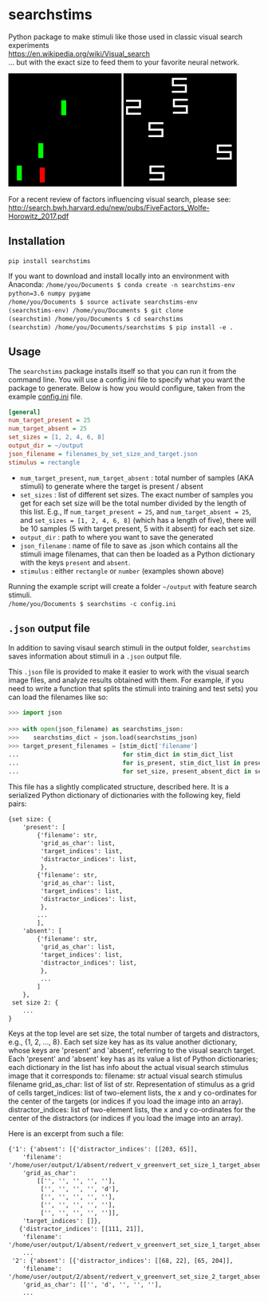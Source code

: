 # searchstims

Python package to make stimuli like those used in classic visual search experiments  
https://en.wikipedia.org/wiki/Visual_search  
... but with the exact size to feed them to your favorite neural network.

![efficient_search](doc/redvert_v_greenvert_set_size_4_target_present_55.png)
![inefficient_search](doc/two_v_five_set_size_6_target_present_78.png)

For a recent review of factors influencing visual search, please see:  
http://search.bwh.harvard.edu/new/pubs/FiveFactors_Wolfe-Horowitz_2017.pdf

## Installation
`pip install searchstims`

If you want to download and install locally into an environment with Anaconda:
`/home/you/Documents $ conda create -n searchstims-env python=3.6 numpy pygame`  
`/home/you/Documents $ source activate searchstims-env`  
`(searchstims-env) /home/you/Documents $ git clone`  
`(searchstim) /home/you/Documents $ cd searchstims`  
`(searchstim) /home/you/Documents/searchstims $ pip install -e .`  

## Usage
The `searchstims` package installs itself so that you can run it from the
command line. You will use a config.ini file to specify what you want the
package to generate. Below is how you would configure, 
taken from the example [config.ini](doc/configs/basic_config.ini) file.

```Ini
[general]
num_target_present = 25
num_target_absent = 25
set_sizes = [1, 2, 4, 6, 8]
output_dir = ~/output
json_filename = filenames_by_set_size_and_target.json
stimulus = rectangle
```

* `num_target_present`, `num_target_absent` : total number of samples (AKA stimuli) to generate where the target is present / absent
* `set_sizes` : list of different set sizes. The exact number of samples you get for each set size will be the total 
number divided by the length of this list. E.g., If `num_target_present = 25`, and `num_target_absent = 25`, and
`set_sizes = [1, 2, 4, 6, 8]` (which has a length of five), there will be 10 samples (5 with target present, 
5 with it absent) for each set size.
* `output_dir` : path to where you want to save the generated
* `json_filename` : name of file to save as .json which contains all the stimuli image filenames, that can 
then be loaded as a Python dictionary with the keys `present` and `absent`. 
* `stimulus` : either `rectangle` or `number` (examples shown above)

Running the example script will create a folder `~/output` with feature
search stimuli.  
`/home/you/Documents $ searchstims -c config.ini`

## `.json` output file
In addition to saving visaul search stimuli in the output folder, `searchstims` 
saves information about stimuli in a `.json` output file. 

This `.json` file is provided to make it easier to work with the visual search 
image files, and analyze results obtained with them. 
For example, if you need to write a function that splits the stimuli into 
training and test sets) you can load the filenames like so:
```Python
>>> import json

>>> with open(json_filename) as searchstims_json:
>>>    searchstims_dict = json.load(searchstims_json)
>>> target_present_filenames = [stim_dict['filename']
...                             for stim_dict in stim_dict_list
...                             for is_present, stim_dict_list in present_absent_dict.items()
...                             for set_size, present_absent_dict in searchstims_dict.items()]
```

This file has a slightly complicated structure, described here. It is a 
serialized Python dictionary of dictionaries with the following key, field pairs:

    {set size: {
        'present': [
            {'filename': str,
             'grid_as_char': list,
             'target_indices': list,
             'distractor_indices': list,
             },
            {'filename': str,
             'grid_as_char': list,
             'target_indices': list,
             'distractor_indices': list,
             },
            ...             
            ],
        'absent': [
            {'filename': str,
             'grid_as_char': list,
             'target_indices': list,
             'distractor_indices': list,
             },
             ...
            ]
        },
     set size 2: {
        ...
    }

Keys at the top level are set size, the total number of targets and distractors, e.g.,
{1, 2, ..., 8}. Each set size key has as its value another dictionary,
whose keys are 'present' and 'absent', referring to the visual search target.
Each 'present' and 'absent' key has as its value a list of Python dictionaries;
each dictionary in the list has info about the actual visual search stimulus image
that it corresponds to:
    filename: str
        actual visual search stimulus filename
    grid_as_char: list
        of list of str. Representation of stimulus as a grid of
        cells
    target_indices: list
        of two-element lists, the x and y co-ordinates for the
        center of the targets (or indices if you load the image into
        an array).
    distractor_indices: list
        of two-element lists, the x and y co-ordinates for the
        center of the distractors (or indices if you load the image into
        an array).

Here is an excerpt from such a file:

    {'1': {'absent': [{'distractor_indices': [[203, 65]],
        'filename': '/home/user/output/1/absent/redvert_v_greenvert_set_size_1_target_absent_0.png',
        'grid_as_char':
            [['', '', '', '', ''],
             ['', '', '', '', 'd'],
             ['', '', '', '', ''],
             ['', '', '', '', ''],
             ['', '', '', '', '']],
        'target_indices': []},
       {'distractor_indices': [[111, 21]],
        'filename': '/home/user/output/1/absent/redvert_v_greenvert_set_size_1_target_absent_1.png',
        ...
     '2': {'absent': [{'distractor_indices': [[68, 22], [65, 204]],
        'filename': '/home/user/output/2/absent/redvert_v_greenvert_set_size_2_target_absent_0.png',
        'grid_as_char': [['', 'd', '', '', ''],
        ...
